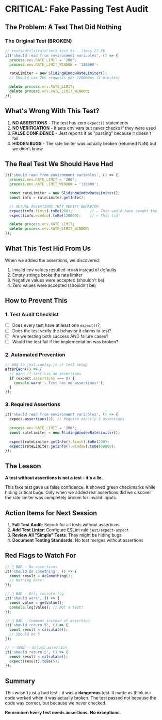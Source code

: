 # CRITICAL: Fake Passing Test Audit

## The Problem: A Test That Did Nothing

### The Original Test (BROKEN)
```javascript
// tests/utils/rateLimit.test.ts - lines 27-36
it('should read from environment variables', () => {
  process.env.RATE_LIMIT = '200';
  process.env.RATE_LIMIT_WINDOW = '120000';

  rateLimiter = new SlidingWindowRateLimiter();
  // Should use 200 requests per 120000ms (2 minutes)

  delete process.env.RATE_LIMIT;
  delete process.env.RATE_LIMIT_WINDOW;
});
```

## What's Wrong With This Test?

1. **NO ASSERTIONS** - The test has zero `expect()` statements
2. **NO VERIFICATION** - It sets env vars but never checks if they were used
3. **FALSE CONFIDENCE** - Jest reports it as "passing" because it doesn't fail
4. **HIDDEN BUGS** - The rate limiter was actually broken (returned NaN) but we didn't know

## The Real Test We Should Have Had

```javascript
it('should read from environment variables', () => {
  process.env.RATE_LIMIT = '200';
  process.env.RATE_LIMIT_WINDOW = '120000';

  const rateLimiter = new SlidingWindowRateLimiter();
  const info = rateLimiter.getInfo();

  // ACTUAL ASSERTIONS THAT VERIFY BEHAVIOR
  expect(info.limit).toBe(200);        // ← This would have caught the bug!
  expect(info.window).toBe(120000);    // ← This too!

  delete process.env.RATE_LIMIT;
  delete process.env.RATE_LIMIT_WINDOW;
});
```

## What This Test Hid From Us

When we added the assertions, we discovered:
1. Invalid env values resulted in `NaN` instead of defaults
2. Empty strings broke the rate limiter
3. Negative values were accepted (shouldn't be)
4. Zero values were accepted (shouldn't be)

## How to Prevent This

### 1. Test Audit Checklist
- [ ] Does every test have at least one `expect()`?
- [ ] Does the test verify the behavior it claims to test?
- [ ] Are we testing both success AND failure cases?
- [ ] Would the test fail if the implementation was broken?

### 2. Automated Prevention
```javascript
// Add to jest.config.js or test setup
afterEach(() => {
  // Warn if test has no assertions
  if (expect.assertions === 0) {
    console.warn('⚠️ Test has no assertions!');
  }
});
```

### 3. Required Assertions
```javascript
it('should read from environment variables', () => {
  expect.assertions(2); // Require exactly 2 assertions
  
  process.env.RATE_LIMIT = '200';
  const rateLimiter = new SlidingWindowRateLimiter();
  
  expect(rateLimiter.getInfo().limit).toBe(200);
  expect(rateLimiter.getInfo().window).toBe(60000);
});
```

## The Lesson

**A test without assertions is not a test - it's a lie.**

This fake test gave us false confidence. It showed green checkmarks while hiding critical bugs. Only when we added real assertions did we discover the rate limiter was completely broken for invalid inputs.

## Action Items for Next Session

1. **Full Test Audit**: Search for all tests without assertions
2. **Add Test Linter**: Configure ESLint rule `jest/expect-expect`
3. **Review All "Simple" Tests**: They might be hiding bugs
4. **Document Testing Standards**: No test merges without assertions

## Red Flags to Watch For

```javascript
// 🚨 BAD - No assertions
it('should do something', () => {
  const result = doSomething();
  // Nothing here!
});

// 🚨 BAD - Only console.log
it('should work', () => {
  const value = getValue();
  console.log(value); // Not a test!
});

// 🚨 BAD - Comment instead of assertion
it('should return 5', () => {
  const result = calculate();
  // Should be 5
});

// ✅ GOOD - Actual assertion
it('should return 5', () => {
  const result = calculate();
  expect(result).toBe(5);
});
```

## Summary

This wasn't just a bad test - it was a **dangerous** test. It made us think our code worked when it was actually broken. The test passed not because the code was correct, but because we never checked.

**Remember: Every test needs assertions. No exceptions.**